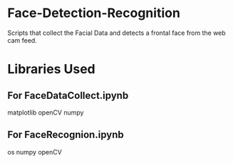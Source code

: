 # Face-Detection-Recognition
Scripts that collect the Facial Data and detects a frontal face from the web cam feed.

# Libraries Used
## For FaceDataCollect.ipynb
matplotlib
openCV
numpy

## For FaceRecognion.ipynb
os
numpy
openCV
